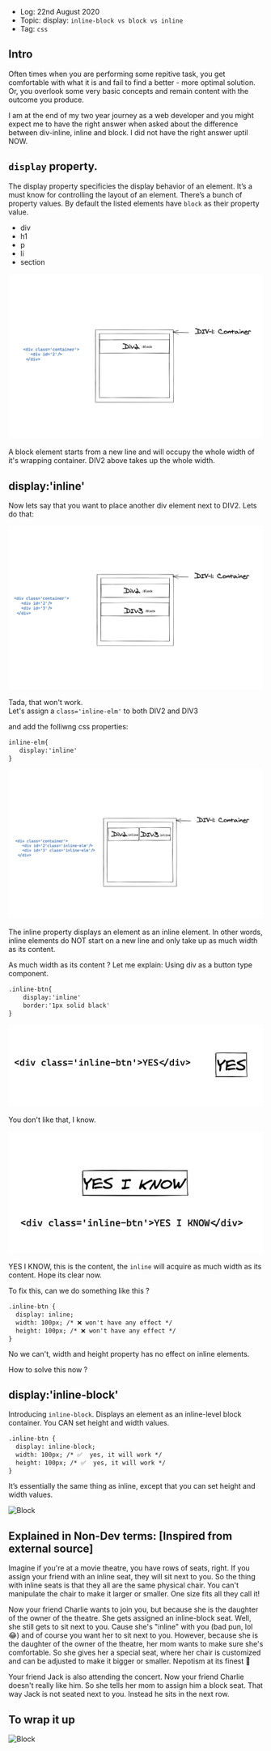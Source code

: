 * Log: 22nd August 2020
* Topic: display: `inline-block vs block vs inline`
* Tag: `css`

## Intro

Often times when you are performing some repitive task, you get comfortable with what it is and fail to find a better - more optimal solution. Or, you overlook some very basic concepts and remain content with the outcome you produce. 

I am at the end of my two year journey as a web developer and you might expect me to have the right answer when asked about the difference between div-inline, inline and block. I did not have the right answer uptil NOW. 


## `display` property. 

The display property specificies the display behavior of an element. It’s a must know for controlling the layout of an element. 
There’s a bunch of property values. By default the listed elements have `block` as their property value.

* div
* h1
* p 
* li
* section

![Block](./img/css-inline-block/1.png)

A block element starts from a new line and will occupy the whole width of it's wrapping container. 
DIV2 above takes up the whole width. 

## display:'inline'

Now lets say that you want to place another div element next to DIV2. 
Lets do that: 

![Block](./img/css-inline-block/2.png)

Tada, that won't work.	
Let's assign a `class='inline-elm'` to both DIV2 and DIV3

and add the folliwng css properties: 

```
inline-elm{
   display:'inline'
}
```

![Block](./img/css-inline-block/3.png)

The inline property displays an element as an inline element. In other words, inline elements do NOT start on a new line and only take up as much width as its content.

As much width as its content ? 
Let me explain: Using div as a button type component.

```
.inline-btn{
    display:'inline'
    border:'1px solid black'
}
```

![Block](./img/css-inline-block/4.png)

You don't like that, I know. 

![Block](./img/css-inline-block/5.png)

YES I KNOW, this is the content, the `inline` will acquire as much width as its content. Hope its clear now. 

To fix this, can we do something like this ? 

```
.inline-btn {
  display: inline;
  width: 100px; /* ❌ won't have any effect */
  height: 100px; /* ❌ won't have any effect */
}
```

No we can't, width and height property has no effect on inline elements.

How to solve this now ? 

## display:'inline-block'

Introducing `inline-block`. Displays an element as an inline-level block container. You CAN set height and width values.

```
.inline-btn {
  display: inline-block;
  width: 100px; /* ✅  yes, it will work */
  height: 100px; /* ✅  yes, it will work */
}

````

It’s essentially the same thing as inline, except that you can set height and width values.

![Block](./img/css-inline-block/6.png)


## Explained in Non-Dev terms: [Inspired from external source] 

Imagine if you're at a movie theatre, you have rows of seats, right. If you assign your friend with an inline seat, they will sit next to you. So the thing with inline seats is that they all are the same physical chair. You can't manipulate the chair to make it larger or smaller. One size fits all they call it!

Now your friend Charlie wants to join you, but because she is the daughter of the owner of the theatre. She gets assigned an inline-block seat. Well, she still gets to sit next to you. Cause she's "inline" with you (bad pun, lol 😂) and of course you want her to sit next to you. However, because she is the daughter of the owner of the theatre, her mom wants to make sure she's comfortable. So she gives her a special seat, where her chair is customized and can be adjusted to make it bigger or smaller. Nepotism at its finest 🤫

Your friend Jack is also attending the concert. Now your friend Charlie doesn't really like him. So she tells her mom to assign him a block seat. That way Jack is not seated next to you. Instead he sits in the next row.


## To wrap it up

![Block](./img/css-inline-block/7.png)


















